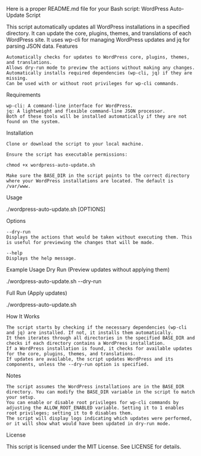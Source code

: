 Here is a proper README.md file for your Bash script:
WordPress Auto-Update Script

This script automatically updates all WordPress installations in a specified directory. It can update the core, plugins, themes, and translations of each WordPress site. It uses wp-cli for managing WordPress updates and jq for parsing JSON data.
Features

    Automatically checks for updates to WordPress core, plugins, themes, and translations.
    Allows dry-run mode to preview the actions without making any changes.
    Automatically installs required dependencies (wp-cli, jq) if they are missing.
    Can be used with or without root privileges for wp-cli commands.

Requirements

    wp-cli: A command-line interface for WordPress.
    jq: A lightweight and flexible command-line JSON processor.
    Both of these tools will be installed automatically if they are not found on the system.

Installation

    Clone or download the script to your local machine.

    Ensure the script has executable permissions:

    chmod +x wordpress-auto-update.sh

    Make sure the BASE_DIR in the script points to the correct directory where your WordPress installations are located. The default is /var/www.

Usage

./wordpress-auto-update.sh [OPTIONS]

Options

    --dry-run
    Displays the actions that would be taken without executing them. This is useful for previewing the changes that will be made.

    --help
    Displays the help message.

Example Usage
Dry Run (Preview updates without applying them)

./wordpress-auto-update.sh --dry-run

Full Run (Apply updates)

./wordpress-auto-update.sh

How It Works

    The script starts by checking if the necessary dependencies (wp-cli and jq) are installed. If not, it installs them automatically.
    It then iterates through all directories in the specified BASE_DIR and checks if each directory contains a WordPress installation.
    If a WordPress installation is found, it checks for available updates for the core, plugins, themes, and translations.
    If updates are available, the script updates WordPress and its components, unless the --dry-run option is specified.

Notes

    The script assumes the WordPress installations are in the BASE_DIR directory. You can modify the BASE_DIR variable in the script to match your setup.
    You can enable or disable root privileges for wp-cli commands by adjusting the ALLOW_ROOT_ENABLED variable. Setting it to 1 enables root privileges; setting it to 0 disables them.
    The script will display logs indicating which updates were performed, or it will show what would have been updated in dry-run mode.

License

This script is licensed under the MIT License. See LICENSE for details.
